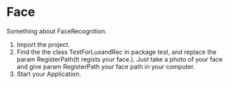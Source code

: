 # Face
Something about FaceRecognition.

1. Import the project.
2. Find the the class TestForLuxandRec in package test, and replace the param RegisterPath(It regists your face.).
  Just take a photo of your face and give param RegisterPath your face path in your computer.
3. Start your Application.
